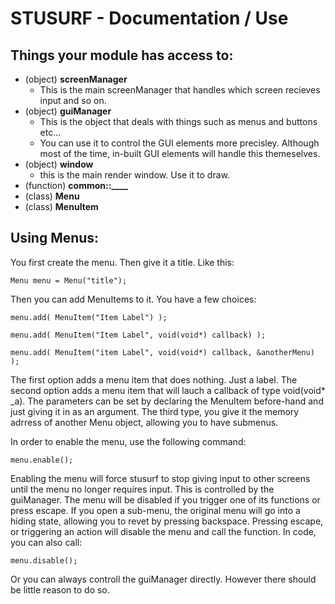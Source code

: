 # STUSURF - Documentation / Use

## Things your module has access to:
 - (object) **screenManager**
   - This is the main screenManager that handles which screen recieves input and so on.
 - (object) **guiManager**
   - This is the object that deals with things such as menus and buttons etc... 
   - You can use it to control the GUI elements more precisley. Although most of the time, in-built GUI elements will handle this themeselves.
 - (object) **window**
    - this is the main render window. Use it to draw.
 - (function) **common::____**
 - (class) **Menu**
 - (class) **MenuItem**
 
 
 
## Using Menus:
You first create the menu. Then give it a title. Like this:

`Menu menu = Menu("title");`
 
Then you can add MenuItems to it. You have a few choices:

`menu.add( MenuItem("Item Label") );`

`menu.add( MenuItem("Item Label", void(void*) callback) );`

`menu.add( MenuItem("item Label", void(void*) callback, &anotherMenu) );`

The first option adds a menu item that does nothing. Just a label. The second option adds a menu item that will lauch a callback of type void(void* _a). The parameters can be set by declaring the MenuItem before-hand and just giving it in as an argument. The third type, you give it the memory adrress of another Menu object, allowing you to have submenus.

In order to enable the menu, use the following command:

`menu.enable();`

Enabling the menu will force stusurf to stop giving input to other screens until the menu no longer requires input. This is controlled by the guiManager. The menu will be disabled if you trigger one of its functions or press escape. If you open a sub-menu, the original menu will go into a hiding state, allowing you to revet by pressing backspace. Pressing escape, or triggering an action will disable the menu and call the function. In code, you can also call:

`menu.disable();`

Or you can always controll the guiManager directly. However there should be little reason to do so.

